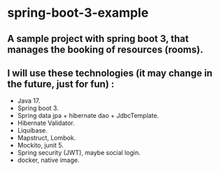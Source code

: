 # spring-boot-3-example

## A sample project with spring boot 3, that manages the booking of resources (rooms). 

## I will use these technologies (it may change in the future, just for fun) :
- Java 17.
- Spring boot 3.
- Spring data jpa + hibernate dao + JdbcTemplate.
- Hibernate Validator.
- Liquibase.
- Mapstruct, Lombok.
- Mockito, junit 5.
- Spring security (JWT), maybe social login.
- docker, native image.
